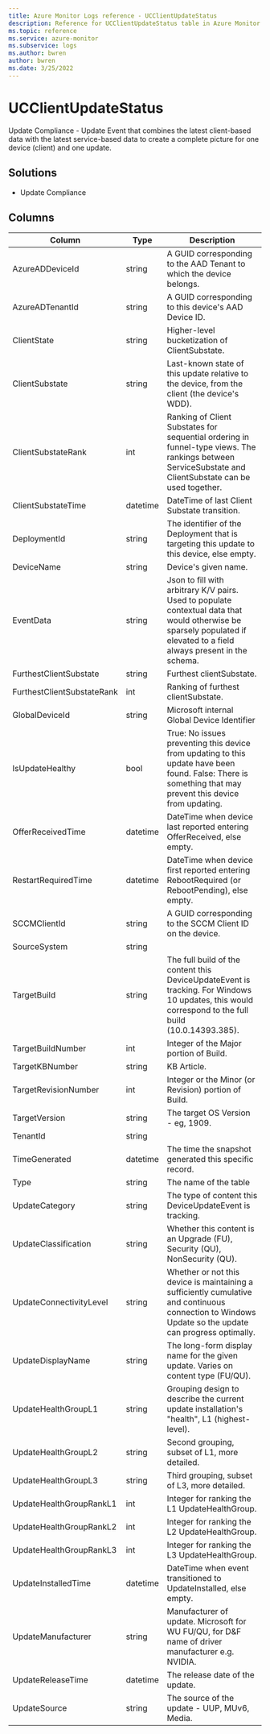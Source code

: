 ```yaml
---
title: Azure Monitor Logs reference - UCClientUpdateStatus
description: Reference for UCClientUpdateStatus table in Azure Monitor Logs.
ms.topic: reference
ms.service: azure-monitor
ms.subservice: logs
ms.author: bwren
author: bwren
ms.date: 3/25/2022
---
```


# UCClientUpdateStatus

 Update Compliance - Update Event that combines the latest client-based data with the latest service-based data to create a complete picture for one device (client) and one update.

## Solutions

- Update Compliance




## Columns

| Column | Type | Description |
| --- | --- | --- |
| AzureADDeviceId | string | A GUID corresponding to the AAD Tenant to which the device belongs. |
| AzureADTenantId | string | A GUID corresponding to this device's AAD Device ID. |
| ClientState | string | Higher-level bucketization of ClientSubstate. |
| ClientSubstate | string | Last-known state of this update relative to the device, from the client (the device's WDD). |
| ClientSubstateRank | int | Ranking of Client Substates for sequential ordering in funnel-type views. The rankings between ServiceSubstate and ClientSubstate can be used together. |
| ClientSubstateTime | datetime | DateTime of last Client Substate transition. |
| DeploymentId | string | The identifier of the Deployment that is targeting this update to this device, else empty. |
| DeviceName | string | Device's given name. |
| EventData | string | Json to fill with arbitrary K/V pairs. Used to populate contextual data that would otherwise be sparsely populated if elevated to a field always present in the schema.  |
| FurthestClientSubstate | string | Furthest clientSubstate. |
| FurthestClientSubstateRank | int | Ranking of furthest clientSubstate. |
| GlobalDeviceId | string | Microsoft internal Global Device Identifier |
| IsUpdateHealthy | bool | True: No issues preventing this device from updating to this update have been found. False: There is something that may prevent this device from updating. |
| OfferReceivedTime | datetime | DateTime when device last reported entering OfferReceived, else empty. |
| RestartRequiredTime | datetime | DateTime when device first reported entering RebootRequired (or RebootPending), else empty. |
| SCCMClientId | string | A GUID corresponding to the SCCM Client ID on the device. |
| SourceSystem | string |  |
| TargetBuild | string | The full build of the content this DeviceUpdateEvent is tracking. For Windows 10 updates, this would correspond to the full build (10.0.14393.385). |
| TargetBuildNumber | int | Integer of the Major portion of Build. |
| TargetKBNumber | string | KB Article. |
| TargetRevisionNumber | int | Integer or the Minor (or Revision) portion of Build. |
| TargetVersion | string | The target OS Version - eg, 1909. |
| TenantId | string |  |
| TimeGenerated | datetime | The time the snapshot generated this specific record. |
| Type | string | The name of the table |
| UpdateCategory | string | The type of content this DeviceUpdateEvent is tracking. |
| UpdateClassification | string | Whether this content is an Upgrade (FU), Security (QU), NonSecurity (QU). |
| UpdateConnectivityLevel | string | Whether or not this device is maintaining a sufficiently cumulative and continuous connection to Windows Update so the update can progress optimally.  |
| UpdateDisplayName | string | The long-form display name for the given update. Varies on content type (FU/QU). |
| UpdateHealthGroupL1 | string | Grouping design to describe the current update installation's "health", L1 (highest-level). |
| UpdateHealthGroupL2 | string | Second grouping, subset of L1, more detailed. |
| UpdateHealthGroupL3 | string | Third grouping, subset of L3, more detailed. |
| UpdateHealthGroupRankL1 | int | Integer for ranking the L1 UpdateHealthGroup. |
| UpdateHealthGroupRankL2 | int | Integer for ranking the L2 UpdateHealthGroup. |
| UpdateHealthGroupRankL3 | int | Integer for ranking the L3 UpdateHealthGroup. |
| UpdateInstalledTime | datetime | DateTime when event transitioned to UpdateInstalled, else empty. |
| UpdateManufacturer | string | Manufacturer of update. Microsoft for WU FU/QU, for D&F name of driver manufacturer e.g. NVIDIA. |
| UpdateReleaseTime | datetime | The release date of the update. |
| UpdateSource | string | The source of the update - UUP, MUv6, Media. |
